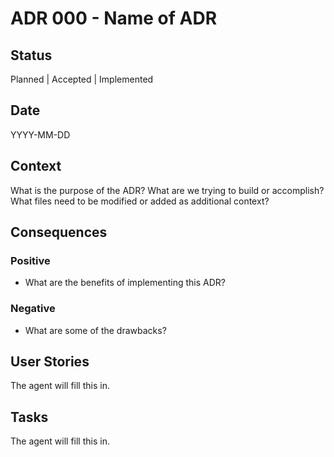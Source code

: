 # ADR 000 - Name of ADR

## Status

Planned | Accepted | Implemented

## Date

YYYY-MM-DD

## Context

What is the purpose of the ADR? What are we trying to build or accomplish? What files need to be modified or added as additional context?

## Consequences

### Positive

- What are the benefits of implementing this ADR?

### Negative

- What are some of the drawbacks?

## User Stories

The agent will fill this in.

## Tasks

The agent will fill this in.